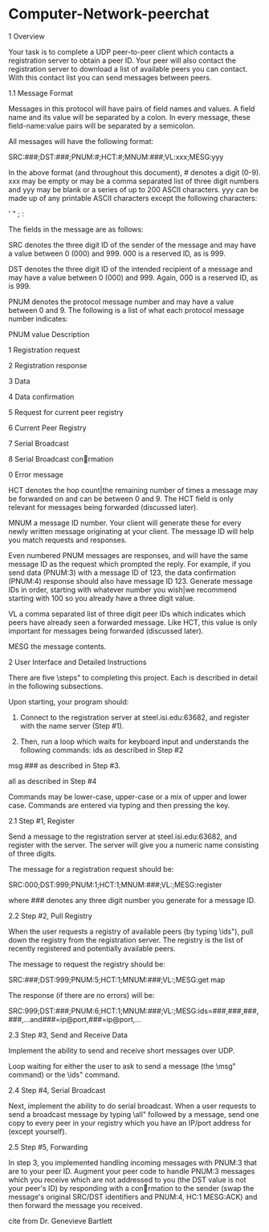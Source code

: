# Computer-Network-peerchat
1 Overview

Your task is to complete a UDP peer-to-peer client which contacts a registration server to obtain
a peer ID. Your peer will also contact the registration server to download a list of available peers
you can contact. With this contact list you can send messages between peers.

1.1 Message Format

Messages in this protocol will have pairs of field names and values. A field name and its value
will be separated by a colon. In every message, these field-name:value pairs will be separated by
a semicolon.

All messages will have the following format:

SRC:###;DST:###;PNUM:#;HCT:#;MNUM:###;VL:xxx;MESG:yyy

In the above format (and throughout this document), # denotes a digit (0-9). xxx may be
empty or may be a comma separated list of three digit numbers and yyy may be blank or a
series of up to 200 ASCII characters. yyy can be made up of any printable ASCII characters
except the following characters:

' " ; :

The fields in the message are as follows:

SRC denotes the three digit ID of the sender of the message and may have a value between 0
(000) and 999. 000 is a reserved ID, as is 999.

DST denotes the three digit ID of the intended recipient of a message and may have a value
between 0 (000) and 999. Again, 000 is a reserved ID, as is 999.

PNUM denotes the protocol message number and may have a value between 0 and 9. The
following is a list of what each protocol message number indicates:

PNUM value Description

1 Registration request

2 Registration response

3 Data

4 Data confirmation

5 Request for current peer registry

6 Current Peer Registry

7 Serial Broadcast

8 Serial Broadcast conrmation

0 Error message

HCT denotes the hop count|the remaining number of times a message may be forwarded on
and can be between 0 and 9. The HCT field is only relevant for messages being forwarded
(discussed later).

MNUM a message ID number. Your client will generate these for every newly written message
originating at your client. The message ID will help you match requests and responses.

Even numbered PNUM messages are responses, and will have the same message ID as
the request which prompted the reply. For example, if you send data (PNUM:3) with a
message ID of 123, the data confirmation (PNUM:4) response should also have message
ID 123. Generate message IDs in order, starting with whatever number you wish|we
recommend starting with 100 so you already have a three digit value.

VL a comma separated list of three digit peer IDs which indicates which peers have already seen
a forwarded message. Like HCT, this value is only important for messages being forwarded
(discussed later).

MESG the message contents.

2 User Interface and Detailed Instructions

There are five \steps" to completing this project. Each is described in detail in the following
subsections.

Upon starting, your program should:

1. Connect to the registration server at steel.isi.edu:63682, and register with the name server
(Step #1).

2. Then, run a loop which waits for keyboard input and understands the following commands:
ids as described in Step #2

msg ### <string> as described in Step #3.

all <string> as described in Step #4

Commands may be lower-case, upper-case or a mix of upper and lower case. Commands are
entered via typing and then pressing the <enter> key.

2.1 Step #1, Register

Send a message to the registration server at steel.isi.edu:63682, and register with the server. The
server will give you a numeric name consisting of three digits.

The message for a registration request should be:

SRC:000;DST:999;PNUM:1;HCT:1;MNUM:###;VL:;MESG:register

where ### denotes any three digit number you generate for a message ID.

2.2 Step #2, Pull Registry

When the user requests a registry of available peers (by typing \ids"), pull down the registry from
the registration server. The registry is the list of recently registered and potentially available
peers.

The message to request the registry should be:

SRC:###;DST:999;PNUM:5;HCT:1;MNUM:###;VL:;MESG:get map

The response (if there are no errors) will be:

SRC:999;DST:###;PNUM:6;HCT:1;MNUM:###;VL:;MESG:ids=###,###,###,###,...and###=ip@port,###=ip@port,...

2.3 Step #3, Send and Receive Data 

Implement the ability to send and receive short messages over UDP.

Loop waiting for either the user to ask to send a message (the \msg" command) or the \ids"
command.

2.4 Step #4, Serial Broadcast

Next, implement the ability to do serial broadcast. When a user requests to send a broadcast
message by typing \all" followed by a message, send one copy to every peer in your registry
which you have an IP/port address for (except yourself).

2.5 Step #5, Forwarding

In step 3, you implemented handling incoming messages with PNUM:3 that are to your peer ID.
Augment your peer code to handle PNUM:3 messages which you receive which are not addressed
to you (the DST value is not your peer's ID) by responding with a conrmation to the sender
(swap the message's original SRC/DST identifiers and PNUM:4, HC:1 MESG:ACK) and then
forward the message you received.

cite from Dr. Genevieve Bartlett
